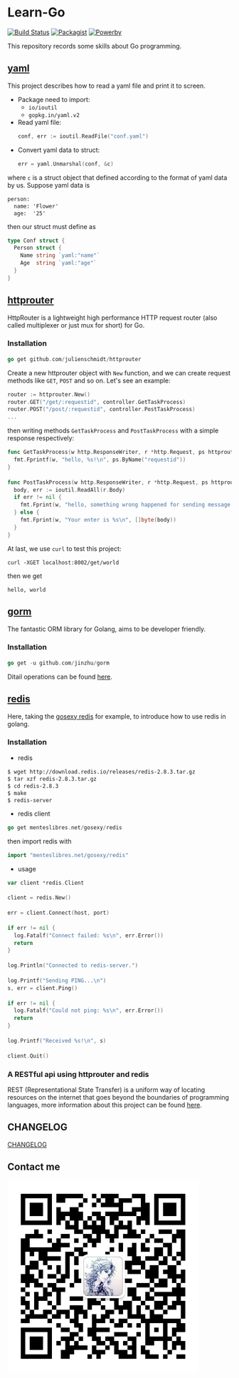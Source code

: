 # Learn-Go
[![Build Status](https://img.shields.io/badge/build-passing-brightgreen.svg)](https://github.com/MrDongdongLin/Learn-Go#learn-go)
[![Packagist](https://img.shields.io/badge/packgist-v1.4.1-orange.svg)](https://github.com/MrDongdongLin/Learn-Go/releases)
[![Powerby](https://img.shields.io/badge/powerby-DongdongLin-blue.svg)](https://github.com/MrDongdongLin)

This repository records some skills about Go programming.

## [yaml](https://github.com/MrDongdongLin/Learn-Go/tree/master/yaml)
This project describes how to read a yaml file and print it to screen.
- Package need to import:
  - `io/ioutil`
  - `gopkg.in/yaml.v2`
- Read yaml file:
  ``` go
  conf, err := ioutil.ReadFile("conf.yaml")
  ```
- Convert yaml data to struct:
  ```go
  err = yaml.Unmarshal(conf, &c)
  ```
where `c` is a struct object that defined according to the format of yaml data by us. Suppose yaml data is
```
person:
  name: 'Flower'
  age:  '25'
```
then our struct must define as
```go
type Conf struct {
  Person struct {
    Name string `yaml:"name"`
    Age  string `yaml:"age"`
  }
}
```

## [httprouter](https://github.com/MrDongdongLin/Learn-Go/tree/master/httprouter)
HttpRouter is a lightweight high performance HTTP request router (also called multiplexer or just mux for short) for Go.

### Installation
```go
go get github.com/julienschmidt/httprouter
```
Create a new httprouter object with `New` function, and we can create request methods like `GET`, `POST` and so on. Let's see an example:
```go
router := httprouter.New()
router.GET("/get/:requestid", controller.GetTaskProcess)
router.POST("/post/:requestid", controller.PostTaskProcess)
...
```
then writing methods `GetTaskProcess` and `PostTaskProcess` with a simple response respectively:
```go
func GetTaskProcess(w http.ResponseWriter, r *http.Request, ps httprouter.Params) {
  fmt.Fprintf(w, "hello, %s!\n", ps.ByName("requestid"))
}

func PostTaskProcess(w http.ResponseWriter, r *http.Request, ps httprouter.Params) {
  body, err := ioutil.ReadAll(r.Body)
  if err != nil {
    fmt.Fprint(w, "hello, something wrong happened for sending message to %s!\n", ps.ByName("requestid"))
  } else {
    fmt.Fprint(w, "Your enter is %s\n", []byte(body))
  }
}
```
At last, we use `curl` to test this project:
```
curl -XGET localhost:8002/get/world
```
then we get
```
hello, world
```

## [gorm](https://github.com/MrDongdongLin/Learn-Go/tree/master/gorm)
The fantastic ORM library for Golang, aims to be developer friendly.

### Installation
```go
go get -u github.com/jinzhu/gorm
```

Ditail operations can be found [here](http://jinzhu.me/gorm/).

## [redis](https://github.com/MrDongdongLin/Learn-Go/tree/master/redis)
Here, taking the [gosexy redis](https://github.com/gosexy/redis) for example, to introduce how to use redis in golang.

### Installation
- redis
```Shell Session
$ wget http://download.redis.io/releases/redis-2.8.3.tar.gz
$ tar xzf redis-2.8.3.tar.gz
$ cd redis-2.8.3
$ make
$ redis-server
```
- redis client
```go
go get menteslibres.net/gosexy/redis
```
then import redis with
```go
import "menteslibres.net/gosexy/redis"
```
- usage
```go
var client *redis.Client

client = redis.New()

err = client.Connect(host, port)

if err != nil {
  log.Fatalf("Connect failed: %s\n", err.Error())
  return
}

log.Println("Connected to redis-server.")

log.Printf("Sending PING...\n")
s, err = client.Ping()

if err != nil {
  log.Fatalf("Could not ping: %s\n", err.Error())
  return
}

log.Printf("Received %s!\n", s)

client.Quit()
```

### A RESTful api using httprouter and redis

REST (Representational State Transfer) is a uniform way of locating resources on the internet that goes beyond the boundaries of programming languages, more information about this project can be found [here](https://medium.com/code-zen/rest-apis-server-in-go-and-redis-66e9cb80a71b).

## CHANGELOG
[CHANGELOG](https://github.com/MrDongdongLin/Learn-Go/releases)

## Contact me
![](https://github.com/MrDongdongLin/src/blob/master/weixin/lindd.jpg)
